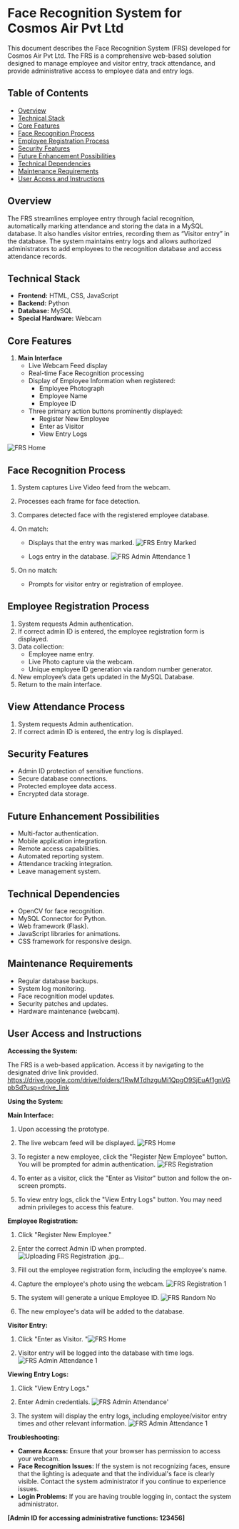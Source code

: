 # Face Recognition System for Cosmos Air Pvt Ltd

This document describes the Face Recognition System (FRS) developed for Cosmos Air Pvt Ltd. The FRS is a comprehensive web-based solution designed to manage employee and visitor entry, track attendance, and provide administrative access to employee data and entry logs.

## Table of Contents

*   [Overview](#overview)
*   [Technical Stack](#technical-stack)
*   [Core Features](#core-features)
*   [Face Recognition Process](#face-recognition-process)
*   [Employee Registration Process](#employee-registration-process)
*   [Security Features](#security-features)
*   [Future Enhancement Possibilities](#future-enhancement-possibilities)
*   [Technical Dependencies](#technical-dependencies)
*   [Maintenance Requirements](#maintenance-requirements)
*   [User Access and Instructions](#user-access-and-instructions)

## Overview

The FRS streamlines employee entry through facial recognition, automatically marking attendance and storing the data in a MySQL database. It also handles visitor entries, recording them as “Visitor entry” in the database. The system maintains entry logs and allows authorized administrators to add employees to the recognition database and access attendance records.

## Technical Stack

*   **Frontend:** HTML, CSS, JavaScript
*   **Backend:** Python
*   **Database:** MySQL
*   **Special Hardware:** Webcam

## Core Features

1.  **Main Interface**
    *   Live Webcam Feed display
    *   Real-time Face Recognition processing
    *   Display of Employee Information when registered:
        *   Employee Photograph
        *   Employee Name
        *   Employee ID
    *   Three primary action buttons prominently displayed:
        *   Register New Employee
        *   Enter as Visitor
        *   View Entry Logs
     
   ![FRS Home](https://github.com/user-attachments/assets/20a61d01-69b4-4b01-a226-da14e35d87b9)


## Face Recognition Process

1.  System captures Live Video feed from the webcam.
2.  Processes each frame for face detection.
3.  Compares detected face with the registered employee database.
4.  On match:
    *   Displays that the entry was marked.  ![FRS Entry Marked](https://github.com/user-attachments/assets/105c39fc-924b-49b5-9aba-d64ed50d2929)

    *   Logs entry in the database.  ![FRS Admin Attendance 1](https://github.com/user-attachments/assets/b5e3394e-f51c-47cb-999c-c426603250b7)

5.  On no match:
    *   Prompts for visitor entry or registration of employee.

## Employee Registration Process

1.  System requests Admin authentication.
2.  If correct admin ID is entered, the employee registration form is displayed.
3.  Data collection:
    *   Employee name entry.
    *   Live Photo capture via the webcam.
    *   Unique employee ID generation via random number generator.
4.  New employee’s data gets updated in the MySQL Database.
5.  Return to the main interface.

## View Attendance Process

1.  System requests Admin authentication.
2.  If correct admin ID is entered, the entry log is displayed.

## Security Features

*   Admin ID protection of sensitive functions.
*   Secure database connections.
*   Protected employee data access.
*   Encrypted data storage. 

## Future Enhancement Possibilities

*   Multi-factor authentication.
*   Mobile application integration.
*   Remote access capabilities.
*   Automated reporting system.
*   Attendance tracking integration.
*   Leave management system.

## Technical Dependencies

*   OpenCV for face recognition.
*   MySQL Connector for Python.
*   Web framework (Flask).
*   JavaScript libraries for animations.
*   CSS framework for responsive design.

## Maintenance Requirements

*   Regular database backups.
*   System log monitoring.
*   Face recognition model updates.
*   Security patches and updates.
*   Hardware maintenance (webcam).

## User Access and Instructions

**Accessing the System:**

The FRS is a web-based application. Access it by navigating to the designated drive link provided.
https://drive.google.com/drive/folders/1RwMTdhzguMi1QpgO9SjEuAf1gnVGpbSd?usp=drive_link

**Using the System:**

**Main Interface:**

1.  Upon accessing the prototype. 
2.  The live webcam feed will be displayed.  ![FRS Home](https://github.com/user-attachments/assets/31e77cb2-e006-4046-8c89-da23ae7713aa)

3.  To register a new employee, click the "Register New Employee" button. You will be prompted for admin authentication.  ![FRS Registration ](https://github.com/user-attachments/assets/e2e72b7e-4391-4dc2-a1a7-8ae5cad5280b)

4.  To enter as a visitor, click the "Enter as Visitor" button and follow the on-screen prompts.
5.  To view entry logs, click the "View Entry Logs" button. You may need admin privileges to access this feature.

**Employee Registration:**

1.  Click "Register New Employee."
2.  Enter the correct Admin ID when prompted.![Uploading FRS Registration .jpg…]()

3.  Fill out the employee registration form, including the employee's name.
4.  Capture the employee's photo using the webcam.  ![FRS Registration 1 ](https://github.com/user-attachments/assets/3a3242c3-a773-4b7a-b606-f9317a26e989)

5.  The system will generate a unique Employee ID.  ![FRS Random No](https://github.com/user-attachments/assets/b87e2ffa-abbb-416b-9db1-6be23a0bd070)

6.  The new employee's data will be added to the database.

**Visitor Entry:**

1.  Click "Enter as Visitor.  "![FRS Home](https://github.com/user-attachments/assets/0b148cf4-6a5a-4cb2-b458-919cf3beae35)
 
2.  Visitor entry will be logged into the database with time logs.  ![FRS Admin Attendance 1](https://github.com/user-attachments/assets/dac6c0a9-0f52-4f4b-a8ca-4930abd25ba8)


**Viewing Entry Logs:**

1.  Click "View Entry Logs."
2.  Enter Admin credentials.  ![FRS Admin Attendance'](https://github.com/user-attachments/assets/04a26754-f7ba-4a26-ace2-b849984f7334)

3.  The system will display the entry logs, including employee/visitor entry times and other relevant information.  ![FRS Admin Attendance 1](https://github.com/user-attachments/assets/9f739809-9af3-4fb0-a6f9-2d27bc65460e)


**Troubleshooting:**

*   **Camera Access:** Ensure that your browser has permission to access your webcam.
*   **Face Recognition Issues:** If the system is not recognizing faces, ensure that the lighting is adequate and that the individual's face is clearly visible. Contact the system administrator if you continue to experience issues.
*   **Login Problems:** If you are having trouble logging in, contact the system administrator.



**[Admin ID for accessing administrative functions: 123456]**
